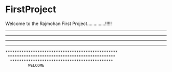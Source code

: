 # FirstProject
Welcome to the Rajmohan First Project..............!!!!!
*********************************************************
 *******************************************************
  *****************************************************
   ***************************************************
    *************************************************
     ***********************************************
      *********************************************
		      WELCOME

